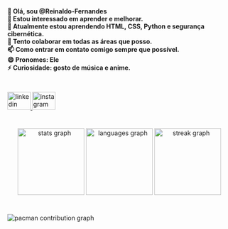 <br clear="both">

<h4 align="left">👋 Olá, sou @Reinaldo-Fernandes<br>👀 Estou interessado em aprender e melhorar.<br>🌱 Atualmente estou aprendendo HTML, CSS, Python e segurança cibernética.<br>💞️ Tento colaborar em todas as áreas que posso.<br>📫 Como entrar em contato comigo sempre que possível.<br>😄 Pronomes: Ele<br>⚡ Curiosidade: gosto de música e anime.</h4>

###

<br clear="both">

<div align="left">
  <a href="https://www.linkedin.com/in/reinaldo-fernandes-19a9431ba/" target="_blank">
    <img src="https://raw.githubusercontent.com/maurodesouza/profile-readme-generator/master/src/assets/icons/social/linkedin/default.svg" width="52" height="40" alt="linkedin logo"  />
  </a>
  <a href="https://www.instagram.com/reinaldo.f.menezes/" target="_blank">
    <img src="https://raw.githubusercontent.com/maurodesouza/profile-readme-generator/master/src/assets/icons/social/instagram/default.svg" width="52" height="40" alt="instagram logo"  />
  </a>
</div>

###

<br clear="both">

<div align="center">
  <img src="https://github-readme-stats.vercel.app/api?username=Reinaldo-Fernandes&hide_title=true&hide_rank=true&show_icons=true&include_all_commits=true&count_private=true&disable_animations=false&theme=gruvbox_light&locale=pt-br&hide_border=true&order=1" height="150" alt="stats graph"  />
  <img src="https://github-readme-stats.vercel.app/api/top-langs?username=Reinaldo-Fernandes&locale=pt-br&hide_title=false&layout=compact&card_width=320&langs_count=5&theme=gruvbox_light&hide_border=false&order=2" height="150" alt="languages graph"  />
  <img src="https://streak-stats.demolab.com?user=Reinaldo-Fernandes&locale=pt-br&mode=daily&theme=gruvbox_light&hide_border=true&border_radius=5&order=3" height="150" alt="streak graph"  />
</div>

###

<br clear="both">

<picture>
  <source media="(prefers-color-scheme: dark)" srcset="https://raw.githubusercontent.com/Reinaldo-Fernandes/Reinaldo-Fernandes/output/pacman-contribution-graph-dark.svg">
  <source media="(prefers-color-scheme: light)" srcset="https://raw.githubusercontent.com/Reinaldo-Fernandes/Reinaldo-Fernandes/output/pacman-contribution-graph.svg">
  <img alt="pacman contribution graph" src="https://raw.githubusercontent.com/Reinaldo-Fernandes/Reinaldo-Fernandes/output/pacman-contribution-graph.svg">
</picture>

###

